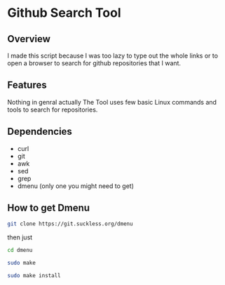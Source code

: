 # Github Search Tool

## Overview

I made this script because I was too lazy to type out the whole links or to open a browser to search for github repositories that I want.

## Features 

Nothing in genral actually 
The Tool uses few basic Linux commands and tools to search for repositories.

## Dependencies

- curl
- git
- awk
- sed
- grep
- dmenu (only one you might need to get)

## How to get Dmenu

```sh
git clone https://git.suckless.org/dmenu
```

then just

```sh
cd dmenu
```
```sh
sudo make
```
```sh
sudo make install
```

